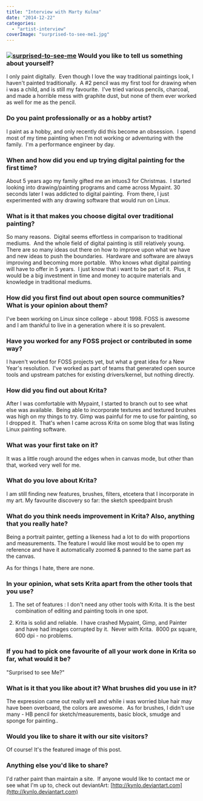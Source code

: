 ```yaml
---
title: "Interview with Marty Kulma"
date: "2014-12-22"
categories: 
  - "artist-interview"
coverImage: "surprised-to-see-me1.jpg"
---
```


### [![surprised-to-see-me](/images/posts/2014/surprised-to-see-me.jpg)](/images/posts/2014/surprised-to-see-me.jpg) Would you like to tell us something about yourself?

I only paint digitally.  Even though I love the way traditional paintings look, I haven't painted traditionally.  A #2 pencil was my first tool for drawing when i was a child, and is still my favourite.  I've tried various pencils, charcoal, and made a horrible mess with graphite dust, but none of them ever worked as well for me as the pencil.

### Do you paint professionally or as a hobby artist?

I paint as a hobby, and only recently did this become an obsession.  I spend most of my time painting when I'm not working or adventuring with the family.  I'm a performance engineer by day.

### When and how did you end up trying digital painting for the first time?

About 5 years ago my family gifted me an intuos3 for Christmas.  I started looking into drawing/painting programs and came across Mypaint. 30 seconds later I was addicted to digital painting.  From there, I just experimented with any drawing software that would run on Linux.

### What is it that makes you choose digital over traditional painting?

So many reasons.  Digital seems effortless in comparison to traditional mediums.  And the whole field of digital painting is still relatively young.  There are so many ideas out there on how to improve upon what we have and new ideas to push the boundaries.  Hardware and software are always improving and becoming more portable.  Who knows what digital painting will have to offer in 5 years.  I just know that i want to be part of it.  Plus, it would be a big investment in time and money to acquire materials and knowledge in traditional mediums.

### How did you first find out about open source communities? What is your opinion about them?

I've been working on Linux since college - about 1998. FOSS is awesome and I am thankful to live in a generation where it is so prevalent.

### Have you worked for any FOSS project or contributed in some way?

I haven't worked for FOSS projects yet, but what a great idea for a New Year's resolution.  I've worked as part of teams that generated open source tools and upstream patches for existing drivers/kernel, but nothing directly.

### How did you find out about Krita?

After I was comfortable with Mypaint, I started to branch out to see what else was available.  Being able to incorporate textures and textured brushes was high on my things to try. Gimp was painful for me to use for painting, so I dropped it.  That's when I came across Krita on some blog that was listing Linux painting software.

### What was your first take on it?

It was a little rough around the edges when in canvas mode, but other than that, worked very well for me.

### What do you love about Krita?

I am still finding new features, brushes, filters, etcetera that I incorporate in my art. My favourite discovery so far: the sketch speedpaint brush

### What do you think needs improvement in Krita? Also, anything that you really hate?

Being a portrait painter, getting a likeness had a lot to do with proportions and measurements. The feature I would like most would be to open my reference and have it automatically zoomed & panned to the same part as the canvas.

As for things I hate, there are none.

### In your opinion, what sets Krita apart from the other tools that you use?

1) The set of features : I don't need any other tools with Krita. It is the best combination of editing and painting tools in one spot.

2) Krita is solid and reliable.  I have crashed Mypaint, Gimp, and Painter and have had images corrupted by it.  Never with Krita.  8000 px square, 600 dpi - no problems.

### If you had to pick one favourite of all your work done in Krita so far, what would it be?

"Surprised to see Me?"

### What is it that you like about it? What brushes did you use in it?

The expression came out really well and while i was worried blue hair may have been overboard, the colors are awesome.  As for brushes, I didn't use many - HB pencil for sketch/measurements, basic block, smudge and sponge for painting..

### Would you like to share it with our site visitors?

Of course! It's the featured image of this post.

### Anything else you'd like to share?

I'd rather paint than maintain a site.  If anyone would like to contact me or see what I'm up to, check out deviantArt: [http://kynlo.deviantart.com](http://kynlo.deviantart.com)

